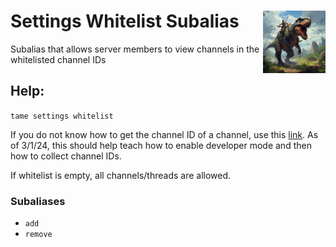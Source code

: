 <h1>Settings Whitelist Subalias<img align="right" src="../../../Data/main.png" width="100px"></h1>

Subalias that allows server members to view channels in the whitelisted channel IDs

## Help:
`tame settings whitelist`

If you do not know how to get the channel ID of a channel, use this [link](https://tokenizedhq.com/discord-channel-id/#how-to-get-a-discord-channel-id). As of 3/1/24, this should help teach how to enable developer mode and then how to collect channel IDs.

If whitelist is empty, all channels/threads are allowed.

### Subaliases
- `add`
- `remove`
